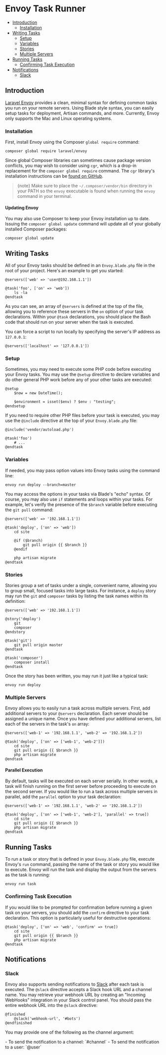 # Envoy Task Runner

- [Introduction](#introduction)
    - [Installation](#installation)
- [Writing Tasks](#writing-tasks)
    - [Setup](#setup)
    - [Variables](#variables)
    - [Stories](#stories)
    - [Multiple Servers](#multiple-servers)
- [Running Tasks](#running-tasks)
    - [Confirming Task Execution](#confirming-task-execution)
- [Notifications](#notifications)
    - [Slack](#slack)

<a name="introduction"></a>
## Introduction

[Laravel Envoy](https://github.com/laravel/envoy) provides a clean, minimal syntax for defining common tasks you run on your remote servers. Using Blade style syntax, you can easily setup tasks for deployment, Artisan commands, and more. Currently, Envoy only supports the Mac and Linux operating systems.

<a name="installation"></a>
### Installation

First, install Envoy using the Composer `global require` command:

    composer global require laravel/envoy

Since global Composer libraries can sometimes cause package version conflicts, you may wish to consider using `cgr`, which is a drop-in replacement for the `composer global require` command. The `cgr` library's installation instructions can be [found on GitHub](https://github.com/consolidation-org/cgr).

> {note} Make sure to place the `~/.composer/vendor/bin` directory in your PATH so the `envoy` executable is found when running the `envoy` command in your terminal.

#### Updating Envoy

You may also use Composer to keep your Envoy installation up to date. Issuing the `composer global update` command will update all of your globally installed Composer packages:

    composer global update

<a name="writing-tasks"></a>
## Writing Tasks

All of your Envoy tasks should be defined in an `Envoy.blade.php` file in the root of your project. Here's an example to get you started:

    @servers(['web' => 'user@192.168.1.1'])

    @task('foo', ['on' => 'web'])
        ls -la
    @endtask

As you can see, an array of `@servers` is defined at the top of the file, allowing you to reference these servers in the `on` option of your task declarations. Within your `@task` declarations, you should place the Bash code that should run on your server when the task is executed.

You can force a script to run locally by specifying the server's IP address as `127.0.0.1`:

    @servers(['localhost' => '127.0.0.1'])

<a name="setup"></a>
### Setup

Sometimes, you may need to execute some PHP code before executing your Envoy tasks. You may use the ```@setup``` directive to declare variables and do other general PHP work before any of your other tasks are executed:

    @setup
        $now = new DateTime();

        $environment = isset($env) ? $env : "testing";
    @endsetup

If you need to require other PHP files before your task is executed, you may use the `@include` directive at the top of your `Envoy.blade.php` file:

    @include('vendor/autoload.php')

    @task('foo')
        # ...
    @endtask

<a name="variables"></a>
### Variables

If needed, you may pass option values into Envoy tasks using the command line:

    envoy run deploy --branch=master

You may access the options in your tasks via Blade's "echo" syntax. Of course, you may also use `if` statements and loops within your tasks. For example, let's verify the presence of the `$branch` variable before executing the `git pull` command:

    @servers(['web' => '192.168.1.1'])

    @task('deploy', ['on' => 'web'])
        cd site

        @if ($branch)
            git pull origin {{ $branch }}
        @endif

        php artisan migrate
    @endtask

<a name="stories"></a>
### Stories

Stories group a set of tasks under a single, convenient name, allowing you to group small, focused tasks into large tasks. For instance, a `deploy` story may run the `git` and `composer` tasks by listing the task names within its definition:

    @servers(['web' => '192.168.1.1'])

    @story('deploy')
        git
        composer
    @endstory

    @task('git')
        git pull origin master
    @endtask

    @task('composer')
        composer install
    @endtask

Once the story has been written, you may run it just like a typical task:

    envoy run deploy

<a name="multiple-servers"></a>
### Multiple Servers

Envoy allows you to easily run a task across multiple servers. First, add additional servers to your `@servers` declaration. Each server should be assigned a unique name. Once you have defined your additional servers, list each of the servers in the task's `on` array:

    @servers(['web-1' => '192.168.1.1', 'web-2' => '192.168.1.2'])

    @task('deploy', ['on' => ['web-1', 'web-2']])
        cd site
        git pull origin {{ $branch }}
        php artisan migrate
    @endtask

#### Parallel Execution

By default, tasks will be executed on each server serially. In other words, a task will finish running on the first server before proceeding to execute on the second server. If you would like to run a task across multiple servers in parallel, add the `parallel` option to your task declaration:

    @servers(['web-1' => '192.168.1.1', 'web-2' => '192.168.1.2'])

    @task('deploy', ['on' => ['web-1', 'web-2'], 'parallel' => true])
        cd site
        git pull origin {{ $branch }}
        php artisan migrate
    @endtask

<a name="running-tasks"></a>
## Running Tasks

To run a task or story that is defined in your `Envoy.blade.php` file, execute Envoy's `run` command, passing the name of the task or story you would like to execute. Envoy will run the task and display the output from the servers as the task is running:

    envoy run task

<a name="confirming-task-execution"></a>
### Confirming Task Execution

If you would like to be prompted for confirmation before running a given task on your servers, you should add the `confirm` directive to your task declaration. This option is particularly useful for destructive operations:

    @task('deploy', ['on' => 'web', 'confirm' => true])
        cd site
        git pull origin {{ $branch }}
        php artisan migrate
    @endtask

<a name="notifications"></a>
## Notifications

<a name="slack"></a>
### Slack

Envoy also supports sending notifications to [Slack](https://slack.com) after each task is executed. The `@slack` directive accepts a Slack hook URL and a channel name. You may retrieve your webhook URL by creating an "Incoming WebHooks" integration in your Slack control panel. You should pass the entire webhook URL into the `@slack` directive:

    @finished
        @slack('webhook-url', '#bots')
    @endfinished

You may provide one of the following as the channel argument:

<div class="content-list" markdown="1">
- To send the notification to a channel: `#channel`
- To send the notification to a user: `@user`
</div>
